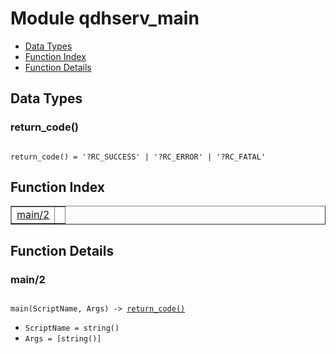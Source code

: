 

# Module qdhserv_main #
* [Data Types](#types)
* [Function Index](#index)
* [Function Details](#functions)

<a name="types"></a>

## Data Types ##




### <a name="type-return_code">return_code()</a> ###


<pre><code>
return_code() = '?RC_SUCCESS' | '?RC_ERROR' | '?RC_FATAL'
</code></pre>

<a name="index"></a>

## Function Index ##


<table width="100%" border="1" cellspacing="0" cellpadding="2" summary="function index"><tr><td valign="top"><a href="#main-2">main/2</a></td><td></td></tr></table>


<a name="functions"></a>

## Function Details ##

<a name="main-2"></a>

### main/2 ###

<pre><code>
main(ScriptName, Args) -&gt; <a href="#type-return_code">return_code()</a>
</code></pre>

<ul class="definitions"><li><code>ScriptName = string()</code></li><li><code>Args = [string()]</code></li></ul>

